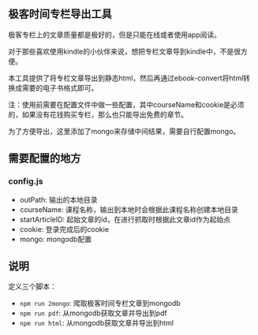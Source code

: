 ## 极客时间专栏导出工具

极客专栏上的文章质量都是极好的，但是只能在线或者使用app阅读。

对于那些喜欢使用kindle的小伙伴来说，想把专栏文章导到kindle中，不是很方便。

本工具提供了将专栏文章导出到静态html，然后再通过ebook-convert将html转换成需要的电子书格式即可。

注：使用前需要在配置文件中做一些配置，其中courseName和cookie是必须的，如果没有花钱购买专栏，那么也只能导出免费的章节。

为了方便导出，这里添加了mongo来存储中间结果，需要自行配置mongo。

## 需要配置的地方
### config.js
- outPath: 输出的本地目录
- courseName: 课程名称，输出到本地时会根据此课程名称创建本地目录
- startArticleID: 起始文章的id，在进行抓取时根据此文章id作为起始点
- cookie: 登录完成后的cookie
- mongo: mongodb配置


## 说明
定义三个脚本：
- `npm run 2mongo`: 爬取极客时间专栏文章到mongodb
- `npm run pdf`: 从mongodb获取文章并导出到pdf
- `npm run html`: 从mongodb获取文章并导出到html
